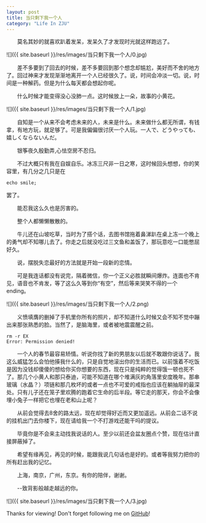 ```yaml
---  
layout: post
title: 当只剩下我一个人
category: "Life In ZJU"
---  
```


　　莫名其妙的就喜欢趴着发呆，发呆久了才发现时光就这样跑远了。

![]({{ site.baseurl }}/res/images/当只剩下我一个人/0.jpg)




　　差不多要到了回去的时候，差不多要回到那个想念却尴尬，美好而不舍的地方了。回过神来才发现渐渐地离开一个人已经很久了。说，时间会冲淡一切。说，时间是一种解药。但是为什么每天都会想起你呢。

　　什么时候才能变得没心没肺一点。这时候放上一朵，故事的小黄花。

![]({{ site.baseurl }}/res/images/当只剩下我一个人/1.jpg)

　　自知是一个从来不会考虑未来的人，未来是什么。未来做什么都无所谓，有钱拿，有地方玩，就足够了。可是我偏偏很讨厌一个人玩。一人で、どうやっても、嬉しくならないんだ。

　　银筝夜久殷勤弄,心怯空房不忍归。

　　不过大概只有我在自娱自乐。冰冻三尺非一日之寒，这时候回头想想，你的笑容里，有几分之几只是在

	echo smile;

罢了。

　　能忍我这么久也是厉害的。

　　整个人都懒懒散散的。

　　牛儿还在山坡吃草，当时为了搭个话，去图书馆拖着鼻涕趴在桌上冻一个晚上的勇气却不知哪儿去了。你走之后就没吃过三文鱼和盖饭了，那玩意吃一口能憋屈好久。

　　说，摆脱失恋最好的方法就是开始一段新的恋情。

　　可是我连话都没有说完，隔着微信，你一个正义必胜就瞬间爆炸。连面也不肯见，语音也不肯发，等了这么久等到你“有空”，然后等来哭笑不得的一个ending。

![]({{ site.baseurl }}/res/images/当只剩下我一个人/2.png)

　　义愤填膺的删掉了手机里你所有的照片，却不知道什么时候又会不知不觉中蹦出来那张熟悉的脸。当然了，是脑海里，或者被地震震醒之前。

	rm -r EX
	Error: Permission denied!

　　一个人的春节最容易矫情。听说你找了新的男朋友以后就不敢跟你说话了。我这么威猛怎么会怕他揍我什么的，只是自觉地滚出你的生活而已。以前饿着不吃饭是因为没钱却傻傻的想给你买你想要的东西，现在只是纯粹的觉得饿一顿也死不了。那几个小黄人和那只泰迪，可能不知道在哪个堆满灰的角落里安度晚年。那串玻璃（水晶？）项链和那几枚坏的或者一点也不可爱的戒指也应该在躺抽屉的最深处。只有儿子还在笼子里欢腾的跑着它生命的后半段。等它走的那天，你会不会像埋小兔子一样把它也埋在老和山上呢？

　　从前会觉得去8舍的路太远，现在却觉得好近而又更加遥远。从前会二话不说的挂机出门去你楼下，现在请给我一个不打游戏还能干吗的提议。

　　毕竟你是不会来主动找我说话的人。至少以前还会盆友圈点个赞，现在估计直接屏蔽掉了。　　

　　希望有缘再见，再见的时候，能跟我说几句话也是好的。或者等我努力把你的所有赶出我的记忆。

　　上海，南京，广州，东京。有你的陪伴，谢谢。

　　--致背影般越走越远的你。

![]({{ site.baseurl }}/res/images/当只剩下我一个人/3.jpg)



Thanks for viewing! Don't forget following me on <a href="https://github.com/Princever">GitHub</a>!